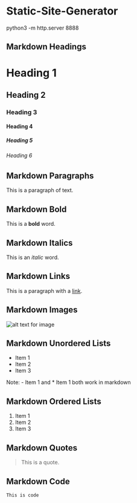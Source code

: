 # Static-Site-Generator

python3 -m http.server 8888

## Markdown Headings

# Heading 1
## Heading 2
### Heading 3
#### Heading 4
##### Heading 5
###### Heading 6

## Markdown Paragraphs
This is a paragraph of text.

## Markdown Bold
This is a **bold** word.


## Markdown Italics
This is an _italic_ word.

## Markdown Links
This is a paragraph with a [link](https://www.google.com).

## Markdown Images
![alt text for image](url/of/image.jpg)

## Markdown Unordered Lists
- Item 1
- Item 2
- Item 3

Note: - Item 1 and * Item 1 both work in markdown

## Markdown Ordered Lists
1. Item 1
2. Item 2
3. Item 3

## Markdown Quotes
> This is a quote.


## Markdown Code
```
This is code
```